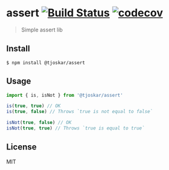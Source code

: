 # assert [![Build Status](https://travis-ci.org/tjoskar/assert.svg?branch=master)](https://travis-ci.org/tjoskar/assert) [![codecov](https://codecov.io/gh/tjoskar/assert/branch/master/graph/badge.svg)](https://codecov.io/gh/tjoskar/assert)

> Simple assert lib


## Install

```
$ npm install @tjoskar/assert
```


## Usage

```js
import { is, isNot } from '@tjoskar/assert'

is(true, true) // OK
is(true, false) // Throws `true is not equal to false`

isNot(true, false) // OK
isNot(true, true) // Throws `true is equal to true`
```

## License

MIT

